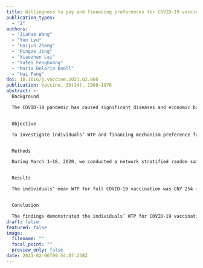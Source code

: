 ```yaml
---
title: Willingness to pay and financing preferences for COVID-19 vaccination in China
publication_types:
  - "2"
authors:
  - "Jiahao Wang"
  - "Yun Lyu"
  - "Haijun Zhang"
  - "Ringze Jing"
  - "Xiaozhen Lai"
  - "Yufei Fenghuang"
  - "Maria Deloria Knoll"
  - "Hai Fang"
doi: 10.1016/j.vaccine.2021.02.060
publication: Vaccine, 39(14), 1968–1976
abstract: >-
  Background

  The COVID-19 pandemic has caused significant diseases and economic burdens in the world. Vaccines are often considered as a cost-effective way to prevent and control infectious diseases, and the research and development of COVID-19 vaccines have been progressing unprecedently. It is needed to understand individuals’ willingness to pay (WTP) among general population, which provides information about social demand, access and financing for future COVID-19 vaccination.


  Objective

  To investigate individuals’ WTP and financing mechanism preference for COVID-19 vaccination during the pandemic period in China.


  Methods

  During March 1–18, 2020, we conducted a network stratified random sampling survey with 2058 respondents in China. The survey questionnaires included out-of-pocket WTP, financing mechanism preference as well as basic characteristics of the respondents; risk perception and impact of the COVID-19 pandemic; attitude for future COVID-19 vaccination. Multivariable Tobit regression was used to determine impact factors for respondents’ out-of-pocket WTP.


  Results

  The individuals’ mean WTP for full COVID-19 vaccination was CNY 254 (USD 36.8) with median of CNY 100 (USD 14.5). Most respondents believed that governments (90.9%) and health insurance (78.0%) needed to pay for some or full portions of COVID-19 vaccination, although 84.3% stated that individuals needed to pay. Annual family income, employee size in the workplace, and whether considering the COVID-19 pandemic in China in a declining trend affected respondents’ WTP significantly.


  Conclusion

  The findings demonstrated the individuals’ WTP for COVID-19 vaccination in China and their preferences for financing sources from individuals, governments and health insurance. And to suggest an effective and optimal financing strategy, the public health perspective with equal access to COVID-19 vaccination should be prioritized to ensure a high vaccination rate.
draft: false
featured: false
image:
  filename: ""
  focal_point: ""
  preview_only: false
date: 2021-02-06T09:54:07.238Z
---
```

